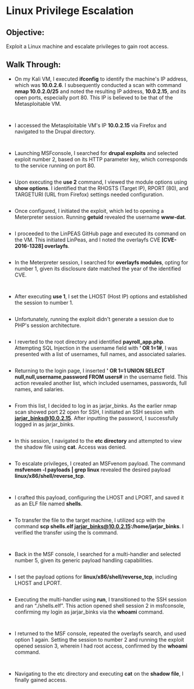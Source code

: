 # Linux Privilege Escalation
## Objective: 
Exploit a Linux machine and escalate privileges to gain root access.
## Walk Through:
- On my Kali VM, I executed **ifconfig** to identify the machine's IP address, which was **10.0.2.6**. I subsequently conducted a scan with command **nmap 10.0.2.0/25** and noted the resulting IP address, **10.0.2.15**, and its open ports, especially port 80. This IP is believed to be that of the Metasploitable VM.

<p align="center">
  <img src="https://github.com/B-Johnson89/Cybersecurity-Projects/blob/main/Linux%20Privesc/Assets/LP1.1.png" alt="">
</p>
<p align="center">
  <img src="https://github.com/B-Johnson89/Cybersecurity-Projects/blob/main/Linux%20Privesc/Assets/LP1.2.png" alt="">
</p>

- I accessed the Metasploitable VM's IP **10.0.2.15** via Firefox and navigated to the Drupal directory.

<p align="center">
  <img src="https://github.com/B-Johnson89/Cybersecurity-Projects/blob/main/Linux%20Privesc/Assets/LP2.1.png" alt="">
</p>
<p align="center">
  <img src="https://github.com/B-Johnson89/Cybersecurity-Projects/blob/main/Linux%20Privesc/Assets/LP2.2.png" alt="">
</p>

- Launching MSFconsole, I searched for **drupal exploits** and selected exploit number 2, based on its HTTP parameter key, which corresponds to the service running on port 80.

<p align="center">
  <img src="https://github.com/B-Johnson89/Cybersecurity-Projects/blob/main/Linux%20Privesc/Assets/LP3.png" alt="">
</p>

- Upon executing the **use 2** command, I viewed the module options using **show options**. I identified that the RHOSTS (Target IP), RPORT (80), and TARGETURI (URL from Firefox) settings needed configuration.

<p align="center">
  <img src="https://github.com/B-Johnson89/Cybersecurity-Projects/blob/main/Linux%20Privesc/Assets/LP4.png" alt="">
</p>

- Once configured, I initiated the exploit, which led to opening a Meterpreter session. Running **getuid** revealed the username **www-dat**.

<p align="center">
  <img src="https://github.com/B-Johnson89/Cybersecurity-Projects/blob/main/Linux%20Privesc/Assets/LP5.png" alt="">
</p>

- I proceeded to the LinPEAS GitHub page and executed its command on the VM. This initiated LinPeas, and I noted the overlayfs CVE **[CVE-2016-1328] overlayfs**.

<p align="center">
  <img src="https://github.com/B-Johnson89/Cybersecurity-Projects/blob/main/Linux%20Privesc/Assets/LP6.png" alt="">
</p>

- In the Meterpreter session, I searched for **overlayfs modules**, opting for number 1, given its disclosure date matched the year of the identified CVE.

<p align="center">
  <img src="https://github.com/B-Johnson89/Cybersecurity-Projects/blob/main/Linux%20Privesc/Assets/LP7.1.png" alt="">
</p>
<p align="center">
  <img src="https://github.com/B-Johnson89/Cybersecurity-Projects/blob/main/Linux%20Privesc/Assets/LP7.2.png" alt="">
</p>

- After executing **use 1**, I set the LHOST (Host IP) options and established the session to number 1.

<p align="center">
  <img src="https://github.com/B-Johnson89/Cybersecurity-Projects/blob/main/Linux%20Privesc/Assets/LP8.png" alt="">
</p>

- Unfortunately, running the exploit didn't generate a session due to PHP's session architecture.

<p align="center">
  <img src="https://github.com/B-Johnson89/Cybersecurity-Projects/blob/main/Linux%20Privesc/Assets/LP9.png" alt="">
</p>

- I reverted to the root directory and identified **payroll_app.php**. Attempting SQL Injection in the username field with **’ OR 1=1#**, I was presented with a list of usernames, full names, and associated salaries.

<p align="center">
  <img src="https://github.com/B-Johnson89/Cybersecurity-Projects/blob/main/Linux%20Privesc/Assets/LP10.png" alt="">
</p>

- Returning to the login page, I inserted **' OR 1=1 UNION SELECT null,null,username,password FROM users#** in the username field. This action revealed another list, which included usernames, passwords, full names, and salaries.

<p align="center">
  <img src="https://github.com/B-Johnson89/Cybersecurity-Projects/blob/main/Linux%20Privesc/Assets/LP11.png" alt="">
</p>

- From this list, I decided to log in as jarjar_binks. As the earlier nmap scan showed port 22 open for SSH, I initiated an SSH session with **jarjar_binks@10.0.2.15**. After inputting the password, I successfully logged in as jarjar_binks.

<p align="center">
  <img src="https://github.com/B-Johnson89/Cybersecurity-Projects/blob/main/Linux%20Privesc/Assets/LP12.png" alt="">
</p>

- In this session, I navigated to the **etc directory** and attempted to view the shadow file using **cat**. Access was denied.

<p align="center">
  <img src="https://github.com/B-Johnson89/Cybersecurity-Projects/blob/main/Linux%20Privesc/Assets/LP13.png" alt="">
</p>

- To escalate privileges, I created an MSFvenom payload. The command **msfvenom -l payloads | grep linux** revealed the desired payload **linux/x86/shell/reverse_tcp**.

<p align="center">
  <img src="https://github.com/B-Johnson89/Cybersecurity-Projects/blob/main/Linux%20Privesc/Assets/LP14.1.png" alt="">
</p>
<p align="center">
  <img src="https://github.com/B-Johnson89/Cybersecurity-Projects/blob/main/Linux%20Privesc/Assets/LP14.2.png" alt="">
</p>

- I crafted this payload, configuring the LHOST and LPORT, and saved it as an ELF file named **shells**.

<p align="center">
  <img src="https://github.com/B-Johnson89/Cybersecurity-Projects/blob/main/Linux%20Privesc/Assets/LP15.png" alt="">
</p>

- To transfer the file to the target machine, I utilized scp with the command **scp shells.elf jarjar_binks@10.0.2.15:/home/jarjar_binks**. I verified the transfer using the ls command.

<p align="center">
  <img src="https://github.com/B-Johnson89/Cybersecurity-Projects/blob/main/Linux%20Privesc/Assets/LP16.1.png" alt="">
</p>
<p align="center">
  <img src="https://github.com/B-Johnson89/Cybersecurity-Projects/blob/main/Linux%20Privesc/Assets/LP16.2.png" alt="">
</p>

- Back in the MSF console, I searched for a multi-handler and selected number 5, given its generic payload handling capabilities.

<p align="center">
  <img src="https://github.com/B-Johnson89/Cybersecurity-Projects/blob/main/Linux%20Privesc/Assets/LP17.png" alt="">
</p>

- I set the payload options for **linux/x86/shell/reverse_tcp**, including LHOST and LPORT.

<p align="center">
  <img src="https://github.com/B-Johnson89/Cybersecurity-Projects/blob/main/Linux%20Privesc/Assets/LP18.png" alt="">
</p>

- Executing the multi-handler using **run**, I transitioned to the SSH session and ran “./shells.elf”. This action opened shell session 2 in msfconsole, confirming my login as jarjar_binks via the **whoami** command.

<p align="center">
  <img src="https://github.com/B-Johnson89/Cybersecurity-Projects/blob/main/Linux%20Privesc/Assets/LP19.1.png" alt="">
</p>
<p align="center">
  <img src="https://github.com/B-Johnson89/Cybersecurity-Projects/blob/main/Linux%20Privesc/Assets/LP19.2.png" alt="">
</p>

- I returned to the MSF console, repeated the overlayfs search, and used option 1 again. Setting the session to number 2 and running the exploit opened session 3, wherein I had root access, confirmed by the **whoami** command.

<p align="center">
  <img src="https://github.com/B-Johnson89/Cybersecurity-Projects/blob/main/Linux%20Privesc/Assets/LP20.1.png" alt="">
</p>
<p align="center">
  <img src="https://github.com/B-Johnson89/Cybersecurity-Projects/blob/main/Linux%20Privesc/Assets/LP20.2.png" alt="">
</p>

- Navigating to the etc directory and executing **cat** on the **shadow file**, I finally gained access.

<p align="center">
  <img src="https://github.com/B-Johnson89/Cybersecurity-Projects/blob/main/Linux%20Privesc/Assets/LP21.png" alt="">
</p>
